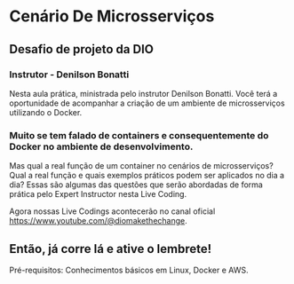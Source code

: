 
# Cenário De Microsserviços 
## Desafio de projeto da DIO 
### Instrutor - Denilson Bonatti

Nesta aula prática, ministrada pelo  instrutor Denilson Bonatti.
Você terá a oportunidade de acompanhar a criação de um ambiente de microsserviços utilizando o Docker.



### Muito se tem falado de containers e consequentemente do Docker no ambiente de desenvolvimento. 
Mas qual a real função de um container no cenários de microsserviços? 
Qual a real função e quais exemplos práticos podem ser aplicados no dia a dia? 
Essas são algumas das questões que serão abordadas de forma prática pelo Expert Instructor nesta Live Coding. 

Agora nossas Live Codings acontecerão no canal oficial https://www.youtube.com/@diomakethechange. 

Então, já corre lá e ative o lembrete!
---
Pré-requisitos:                                                                                                                                                            Conhecimentos básicos em Linux, Docker e AWS.
